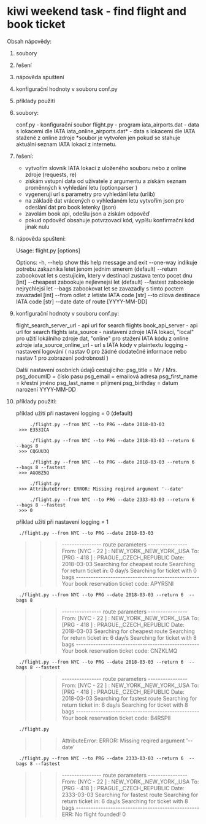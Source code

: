 # kiwi weekend task - find flight and book ticket



Obsah nápovědy:
1) soubory
2) řešení
3) nápověda spuštení
4) konfigurační hodnoty v souboru conf.py
5) příklady použití



1) soubory:

	conf.py 					- konfigurační soubor
	flight.py 					- program
	iata_airports.dat 			- data s lokacemi dle IATA
	iata_online_airports.dat* 	- data s lokacemi dle IATA stažené z online zdroje
			*soubor je vytvořen jen pokud se stahuje aktuální seznam IATA lokací z internetu.



2) řešení:

	- vytvořím slovník IATA lokací z uloženého souboru nebo z online zdroje (requests, re)
	- získám vstupní data od uživatele z argumentu a získám seznam proměnných k vyhledání letu (optionparser )
	- vygeneruji url s parametry pro vyhledání letu (urlib)
	- na základě dat vrácených o vyhledaném letu vytvořím json pro odeslání dat pro book letenky (json)
	- zavolám book api, odešlu json a získám odpověď
	- pokud opdověď obsahuje potvrzovací kód, vypíšu konfirmační kód jinak nulu




3) nápověda spuštení:


	Usage: flight.py [options]
	
	Options:
	  -h, --help       show this help message and exit
	  --one-way        indikuje potrebu zakaznika letet jenom jednim smerem
	                    (default)
	  --return		   zabookovat let s cestujicim, ktery v destinaci zustava
	                    tento pocet dnu [int]
	  --cheapest       zabookuje nejlevnejsi let (default)
	  --fastest        zabookoje nejrychlejsi let
	  --bags	       zabookovat let se zavazadly s timto poctem zavazadel
	                    [int]
	  --from 	       odlet z letiste IATA code [str]
	  --to             cilova destinace IATA code [str]
	  --date		   date of route [YYYY-MM-DD]




4) konfigurační hodnoty v souboru conf.py:



	flight_search_server_url		- api url for search flights
	book_api_server					- api url for search flights 
	iata_source 					- nastavení zdroje IATA lokací, "local" pro užití lokálního zdroje dat, "online" pro stažení IATA kódu z online zdroje
	iata_source_online_url			- url s IATA kódy v plaintextu
	logging 						- nastavení logování ( nastav 0 pro žádné dodatečné informace nebo nastav 1 pro zobrazení podrobností )
	
	Další nastavení osobních údajů cestujícího:
	psg_title 		=  Mr / Mrs.
	psg_documID 	=  číslo pasu
	psg_email 		=  emailová adresa
	psg_first_name 	=  křestní jméno
	psg_last_name 	=  příjmení
	psg_birthday 	=  datum narození YYYY-MM-DD




5) příklady použití: 



	příklad užití při nastavení logging = 0 (default)
 

		 	./flight.py --from NYC --to PRG --date 2018-03-03
		>>> E353ICA
		
		 	./flight.py --from NYC --to PRG --date 2018-03-03 --return 6  --bags 8
		>>> CQGUU3Q
		
			./flight.py --from NYC --to PRG --date 2018-03-03 --return 6  --bags 8 --fastest
		>>> AGOBZ5Q
		
			./flight.py
		>>> AttributeError: ERROR: Missing reqired argument '--date' 
		
		 	./flight.py --from NYC --to PRG --date 2333-03-03 --return 6  --bags 8 --fastest
		>>> 0


	příklad užití při nastavení logging = 1

		./flight.py --from NYC --to PRG --date 2018-03-03
	>>>	---------------- route parameters ----------------
		From: [NYC - 22 ] : NEW_YORK,_NEW_YORK,_USA
		To:   [PRG - 418 ] : PRAGUE,_CZECH_REPUBLIC
		Date: 2018-03-03
		Searching for cheapest route
		Searching for return ticket in: 0 day/s
		Searching for ticket with 0 bags
		--------------------------------------------------
		Your book reservation ticket code: 
		APYRSNI
		
		
		./flight.py --from NYC --to PRG --date 2018-03-03 --return 6  --bags 8
	>>>	---------------- route parameters ----------------
		From: [NYC - 22 ] : NEW_YORK,_NEW_YORK,_USA
		To:   [PRG - 418 ] : PRAGUE,_CZECH_REPUBLIC
		Date: 2018-03-03
		Searching for cheapest route
		Searching for return ticket in: 6 day/s
		Searching for ticket with 8 bags
		--------------------------------------------------
		Your book reservation ticket code: 
		CNZKLMQ
		
		
		./flight.py --from NYC --to PRG --date 2018-03-03 --return 6  --bags 8 --fastest
	>>>	---------------- route parameters ----------------
		From: [NYC - 22 ] : NEW_YORK,_NEW_YORK,_USA
		To:   [PRG - 418 ] : PRAGUE,_CZECH_REPUBLIC
		Date: 2018-03-03
		Searching for fastest route
		Searching for return ticket in: 6 day/s
		Searching for ticket with 8 bags
		--------------------------------------------------
		Your book reservation ticket code: 
		B4RSPII
		
		
		./flight.py
	>>> AttributeError: ERROR: Missing reqired argument '--date' 
		
		
		
		./flight.py --from NYC --to PRG --date 2333-03-03 --return 6  --bags 8 --fastest
	>>>	---------------- route parameters ----------------
		From: [NYC - 22 ] : NEW_YORK,_NEW_YORK,_USA
		To:   [PRG - 418 ] : PRAGUE,_CZECH_REPUBLIC
		Date: 2333-03-03
		Searching for fastest route
		Searching for return ticket in: 6 day/s
		Searching for ticket with 8 bags
		--------------------------------------------------
		ERR: No flight founded! 
		0
